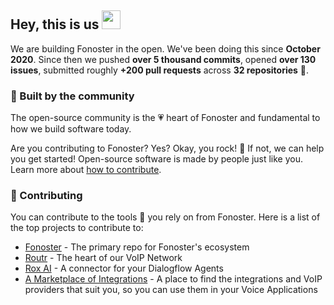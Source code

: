 ## Hey, this is us <img src="https://media.giphy.com/media/hvRJCLFzcasrR4ia7z/giphy.gif" width="30px">

We are building Fonoster in the open. We've been doing this since **October 2020**. Since then we pushed **over 5 thousand commits**, opened **over 130 issues**, submitted roughly **+200 pull requests** across **32 repositories** 🤯.

### 🍿 Built by the community

The open-source community is the 💗 heart of Fonoster and fundamental to how we build software today.

Are you contributing to Fonoster? Yes? Okay, you rock! 🎸 If not, we can help you get started! Open-source software is made by people just like you. Learn more about [how to contribute](https://opensource.guide/).

### 🦦 Contributing

You can contribute to the tools 🔧 you rely on from Fonoster. Here is a list of the top projects to contribute to:

- [Fonoster](https://github.com/fonoster/fonoster) - The primary repo for Fonoster's ecosystem
- [Routr](https://github.com/fonoster/routr) - The heart of our VoIP Network
- [Rox AI](https://github.com/fonoster/rox) - A connector for your Dialogflow Agents
- [A Marketplace of Integrations](https://github.com/fonoster/marketplace) - A place to find the integrations and VoIP providers that suit you, so you can use them in your Voice Applications
